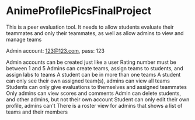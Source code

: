 # AnimeProfilePicsFinalProject
This is a peer evaluation tool. It needs to allow students evaluate their teammates and only their teammates, as well as allow admins to view and manage teams

Admin account: 123@123.com, pass: 123


Admin accounts can be created just like a user
Rating number must be between 1 and 5
Admins can create teams, assign teams to students, and assign labs to teams
A student can be in more than one teams
A student can only see their own assigned team(s), admins can view all teams
Students can only give evaluations to themselves and assigned teammates
Only admins can view scores and comments
Admin can delete students, and other admins, but not their own account
Student can only edit their own profile, admins can't
There is a roster view for admins that shows a list of teams and their members